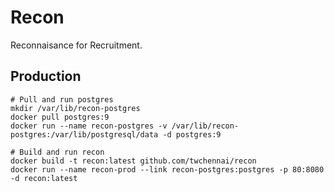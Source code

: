 # Recon

Reconnaisance for Recruitment.

## Production

    # Pull and run postgres
    mkdir /var/lib/recon-postgres
    docker pull postgres:9
    docker run --name recon-postgres -v /var/lib/recon-postgres:/var/lib/postgresql/data -d postgres:9

    # Build and run recon
    docker build -t recon:latest github.com/twchennai/recon
    docker run --name recon-prod --link recon-postgres:postgres -p 80:8080 -d recon:latest
